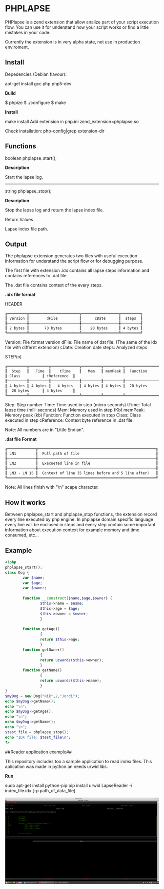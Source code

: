 # PHPLAPSE #

PHPlapse is a zend extension that allow analize part of your script execution flow. You can use it for understand how your script works or find a little mistakes in your code.

Currently the extension is in very alpha state, not use in production enviroment.

## Install ##

Depedencies (Debian flavour):

apt-get install gcc php php5-dev

__Build__

$ phpize
$ ./configure
$ make

__Install__

make install
Add extension in php.ini
zend_extension=phplapse.so

Check installation:
php-config|grep extension-dir

## Functions ##

boolean phplapse_start();

__Description__

Start the lapse log.

***

string phplapse_stop();

__Description__

Stop the lapse log and return the lapse index file.

Return Values

Lapse index file path.


## Output ##

The phplapse extension generates two files with useful execution information for understand the script flow or for debugging purpose.

The first file with extension .idx contains all lapse steps information and contains references to .dat file.

The .dat file contains context of the every steps.

__.idx file format__

HEADER
```
╔═════════╦═══════════════════════╦═════════════════╦═════════╗
║ Version ║        dFile          ║      cDate      ║  steps  ║
╟─────────╫───────────────────────╫─────────────────╫─────────╢
║ 2 bytes ║       70 bytes        ║    20 bytes     ║ 4 bytes ║
╚═════════╩═══════════════════════╩═════════════════╩═════════╝
```

Version: File format version
dFile: File name of dat file. (The same of the idx file with differnt extension)
cDate: Creation date
steps: Analyzed steps

STEP(n)
```
╔═════════╦═════════╦═════════════╦═════════╦═════════╦════════════════╦════════════════╦═════════════╗
║  Step   ║   Time  ║    tTime    ║   Mem   ║ memPeak ║  Function      ║ Class          ║ cReference  ║
╟─────────╫─────────╫─────────────╫─────────╫─────────╫────────────────╫────────────────╫─────────────╢
║ 4 bytes ║ 4 bytes ║   4 bytes   ║ 4 bytes ║ 4 bytes ║  20 bytes      ║  20 bytes      ║ 4 bytes     ║
╚═════════╩═══════════════════════╩═════════╩═════════╩════════════════╩════════════════╩═════════════╝
```

Step: Step number
Time: Time used in step (micro seconds)
tTime: Total lapse time (milli seconds)
Mem: Memory used in step (Kb)
memPeak: Memory peak (kb)
Function: Function executed in step
Class: Class executed in step
cReference: Context byte reference in .dat file.

Note: All numbers are in "Little Endian".

__.dat file Format__

```
╔═════════════╦══════════════════════════════════════════════════════╗
║ LN1         ║  Full path of file                                   ║
╟─────────────╫──────────────────────────────────────────────────────╢
║ LN2         ║  Execueted line in file                              ║
╟─────────────╫──────────────────────────────────────────────────────╢
║ LN3 - LN 15 ║  Context of line (5 lines before and 5 line after)   ║
╚═════════════╩══════════════════════════════════════════════════════╝
```

Note: All lines finish with "\n" scape character.

## How it works ##

Between phplapse_start and phplapse_stop functions, the extension record every line executed by php engine. In phplapse domain specific language every line will be enclosed in steps and every step contain some important information about execution context for example memory and time consumed, etc...

## Example ##

```php
<?php
phplapse_start();
class Dog {
        var $name;
        var $age;
        var $owner;

        function __construct($name,$age,$owner) {
                $this->name = $name;
                $this->age = $age;
                $this->owner = $owner;
                }

        function getAge()
                {
                return $this->age;
                }
        function getOwner()
                {
                return ucwords($this->owner);
                }
        function getName()
                {
                return ucwords($this->name);
                }
}
$myDog = new Dog("Nik",2,"Jordi");
echo $myDog->getName();
echo "\n";
echo $myDog->getAge();
echo "\n";
echo $myDog->getName();
echo "\n";
$test_file = phplapse_stop();
echo "IDX file: $test_file\n";
?>
```

##Reader application example##

This repository includes too a sample application to read index files. This aplication was made in python an needs urwid libs.


__Run__

sudo apt-get install python-pip
pip install urwid
LapseReader -i index_file.idx [-p path_of_data_file]

![LapseReader in action](https://raw.githubusercontent.com/jmartin82/phplapse/master/lapse_reader.png "LapseReader")

